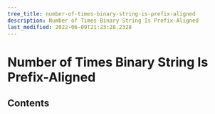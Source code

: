 ```yaml
---
tree_title: number-of-times-binary-string-is-prefix-aligned
description: Number of Times Binary String Is Prefix-Aligned
last_modified: 2022-06-09T21:23:28.2328
---
```


# Number of Times Binary String Is Prefix-Aligned

## Contents
